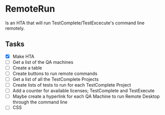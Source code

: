 # RemoteRun

Is an HTA that will run TestComplete/TestExcecute's command line remotely.

## Tasks

- [x] Make HTA
- [ ] Get a list of the QA machines
- [ ] Create a table
- [ ] Create buttons to run remote commands
- [ ] Get a list of all the TestComplete Projects
- [ ] Create lists of tests to run for each TestComplete Project
- [ ] Add a counter for available licenses; TestComplete and TestExecute
- [ ] Maybe create a hyperlink for each QA Machine to run Remote Desktop through the command line
- [ ] CSS